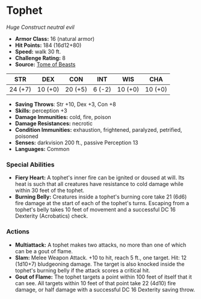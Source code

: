 # Tophet

*Huge* *Construct* *neutral evil*

- **Armor Class:** 16 (natural armor)
- **Hit Points:** 184 (16d12+80)
- **Speed:** walk 30 ft.
- **Challenge Rating:** 8
- **Source:** [Tome of Beasts](https://koboldpress.com/kpstore/product/tome-of-beasts-for-5th-edition-print/)

| STR | DEX | CON | INT | WIS | CHA |
| --- | --- | --- | --- | --- | --- |
| 24 (+7) | 10 (+0) | 20 (+5) | 6 (-2) | 10 (+0) | 10 (+0) |

- **Saving Throws**: Str +10, Dex +3, Con +8
- **Skills:** perception +3
- **Damage Immunities:** cold, fire, poison
- **Damage Resistances:** necrotic
- **Condition Immunities:** exhaustion, frightened, paralyzed, petrified, poisoned
- **Senses:** darkvision 200 ft., passive Perception 13
- **Languages:** Common
### Special Abilities
- **Fiery Heart:** A tophet's inner fire can be ignited or doused at will. Its heat is such that all creatures have resistance to cold damage while within 30 feet of the tophet.
- **Burning Belly:** Creatures inside a tophet's burning core take 21 (6d6) fire damage at the start of each of the tophet's turns. Escaping from a tophet's belly takes 10 feet of movement and a successful DC 16 Dexterity (Acrobatics) check.
### Actions
- **Multiattack:** A tophet makes two attacks, no more than one of which can be a gout of flame.
- **Slam:** Melee Weapon Attack. +10 to hit, reach 5 ft., one target. Hit: 12 (1d10+7) bludgeoning damage. The target is also knocked inside the tophet's burning belly if the attack scores a critical hit.
- **Gout of Flame:** The tophet targets a point within 100 feet of itself that it can see. All targets within 10 feet of that point take 22 (4d10) fire damage, or half damage with a successful DC 16 Dexterity saving throw.
